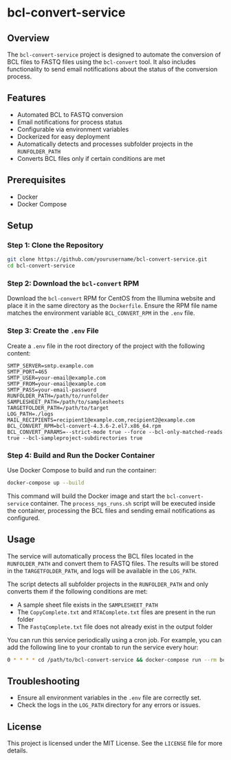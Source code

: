 # bcl-convert-service

## Overview
The `bcl-convert-service` project is designed to automate the conversion of BCL files to FASTQ files using the `bcl-convert` tool. It also includes functionality to send email notifications about the status of the conversion process.

## Features
- Automated BCL to FASTQ conversion
- Email notifications for process status
- Configurable via environment variables
- Dockerized for easy deployment
- Automatically detects and processes subfolder projects in the `RUNFOLDER_PATH`
- Converts BCL files only if certain conditions are met

## Prerequisites
- Docker
- Docker Compose

## Setup

### Step 1: Clone the Repository
```sh
git clone https://github.com/yourusername/bcl-convert-service.git
cd bcl-convert-service
```

### Step 2: Download the `bcl-convert` RPM
Download the `bcl-convert` RPM for CentOS from the Illumina website and place it in the same directory as the `Dockerfile`. Ensure the RPM file name matches the environment variable `BCL_CONVERT_RPM` in the `.env` file.

### Step 3: Create the `.env` File
Create a `.env` file in the root directory of the project with the following content:

```dotenv
SMTP_SERVER=smtp.example.com
SMTP_PORT=465
SMTP_USER=your-email@example.com
SMTP_FROM=your-email@example.com
SMTP_PASS=your-email-password
RUNFOLDER_PATH=/path/to/runfolder
SAMPLESHEET_PATH=/path/to/samplesheets
TARGETFOLDER_PATH=/path/to/target
LOG_PATH=./logs
MAIL_RECIPIENTS=recipient1@example.com,recipient2@example.com
BCL_CONVERT_RPM=bcl-convert-4.3.6-2.el7.x86_64.rpm
BCL_CONVERT_PARAMS=--strict-mode true --force --bcl-only-matched-reads true --bcl-sampleproject-subdirectories true
```

### Step 4: Build and Run the Docker Container
Use Docker Compose to build and run the container:

```sh
docker-compose up --build
```

This command will build the Docker image and start the `bcl-convert-service` container. The `process_ngs_runs.sh` script will be executed inside the container, processing the BCL files and sending email notifications as configured.

## Usage
The service will automatically process the BCL files located in the `RUNFOLDER_PATH` and convert them to FASTQ files. The results will be stored in the `TARGETFOLDER_PATH`, and logs will be available in the `LOG_PATH`.

The script detects all subfolder projects in the `RUNFOLDER_PATH` and only converts them if the following conditions are met:
- A sample sheet file exists in the `SAMPLESHEET_PATH`
- The `CopyComplete.txt` and `RTAComplete.txt` files are present in the run folder
- The `FastqComplete.txt` file does not already exist in the output folder

You can run this service periodically using a cron job. For example, you can add the following line to your crontab to run the service every hour:

```sh
0 * * * * cd /path/to/bcl-convert-service && docker-compose run --rm bcl-convert-service
```

## Troubleshooting
- Ensure all environment variables in the `.env` file are correctly set.
- Check the logs in the `LOG_PATH` directory for any errors or issues.

## License
This project is licensed under the MIT License. See the `LICENSE` file for more details.